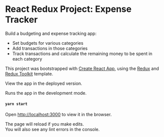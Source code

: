 # React Redux Project: Expense Tracker

Build a budgeting and expense tracking app:
- Set budgets for various categories
- Add transactions in those categories
- Track transactions and calculate the remaining money to be spent in each category

This project was bootstrapped with [Create React App](https://github.com/facebook/create-react-app), using the [Redux](https://redux.js.org/) and [Redux Toolkit](https://redux-toolkit.js.org/) template.

View the app in the deployed version.
[]()

Runs the app in the development mode.<br />
#### `yarn start`
Open [http://localhost:3000](http://localhost:3000) to view it in the browser.

The page will reload if you make edits.<br />
You will also see any lint errors in the console.